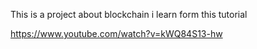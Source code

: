 This is a project about blockchain i learn form this tutorial

https://www.youtube.com/watch?v=kWQ84S13-hw